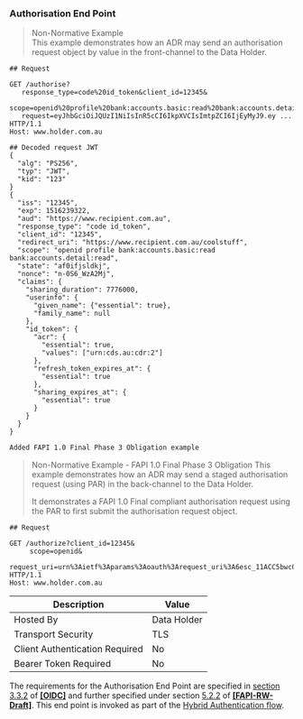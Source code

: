 <a id="authorisation-endpoint"></a>
### Authorisation End Point

> Non-Normative Example  
> This example demonstrates how an ADR may send an authorisation request object by value in the front-channel to the Data Holder.

```
## Request

GET /authorise?
   response_type=code%20id_token&client_id=12345&
   scope=openid%20profile%20bank:accounts.basic:read%20bank:accounts.detail:read&
   request=eyJhbGciOiJQUzI1NiIsInR5cCI6IkpXVCIsImtpZCI6IjEyMyJ9.ey ...
HTTP/1.1
Host: www.holder.com.au

## Decoded request JWT
{
  "alg": "PS256",
  "typ": "JWT",
  "kid": "123"
}
{
  "iss": "12345",
  "exp": 1516239322,
  "aud": "https://www.recipient.com.au",
  "response_type": "code id_token",
  "client_id": "12345",
  "redirect_uri": "https://www.recipient.com.au/coolstuff",
  "scope": "openid profile bank:accounts.basic:read bank:accounts.detail:read",
  "state": "af0ifjsldkj",
  "nonce": "n-0S6_WzA2Mj",
  "claims": {
    "sharing_duration": 7776000,
    "userinfo": {
      "given_name": {"essential": true},
      "family_name": null
    },
    "id_token": {
      "acr": {
        "essential": true,
        "values": ["urn:cds.au:cdr:2"]
      },
      "refresh_token_expires_at": {
        "essential": true
      },
      "sharing_expires_at": {
        "essential": true
      }
    }
  }
}

```

```diff
Added FAPI 1.0 Final Phase 3 Obligation example
```

> Non-Normative Example - FAPI 1.0 Final Phase 3 Obligation
> This example demonstrates how an ADR may send a staged authorisation request (using PAR) in the back-channel to the Data Holder.   
> 
> It demonstrates a FAPI 1.0 Final compliant authorisation request using the PAR to first submit the authorisation request object.  

```
## Request

GET /authorize?client_id=12345&
     scope=openid&
     request_uri=urn%3Aietf%3Aparams%3Aoauth%3Arequest_uri%3A6esc_11ACC5bwc014ltc14eY22c
HTTP/1.1
Host: www.holder.com.au

```

| Description | Value   |
|---|---|
| Hosted By  | Data Holder  |
| Transport Security | TLS |
| Client Authentication Required| No|
| Bearer Token Required| No|

The requirements for the Authorisation End Point are specified in [section 3.3.2](https://openid.net/specs/openid-connect-core-1_0.html#HybridAuthorizationEndpoint) of **[[OIDC]](#nref-OIDC)** and further specified under section [5.2.2](https://openid.net/specs/openid-financial-api-part-2.html#authorization-server) of **[[FAPI-RW-Draft]](#nref-FAPI-RW-Draft)**.  This end point is invoked as part of the [Hybrid Authentication flow](#hybrid-flow).
